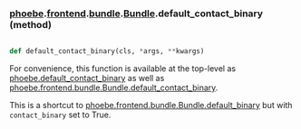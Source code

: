 ### [phoebe](phoebe.md).[frontend](phoebe.frontend.md).[bundle](phoebe.frontend.bundle.md).[Bundle](phoebe.frontend.bundle.Bundle.md).default_contact_binary (method)


```py

def default_contact_binary(cls, *args, **kwargs)

```



For convenience, this function is available at the top-level as
[phoebe.default_contact_binary](phoebe.default_contact_binary.md) as well as
[phoebe.frontend.bundle.Bundle.default_contact_binary](phoebe.frontend.bundle.Bundle.default_contact_binary.md).

This is a shortcut to [phoebe.frontend.bundle.Bundle.default_binary](phoebe.frontend.bundle.Bundle.default_binary.md)
but with `contact_binary` set to True.

